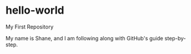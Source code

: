 # hello-world
My First Repository

My name is Shane, and I am following along with GitHub's guide step-by-step.
